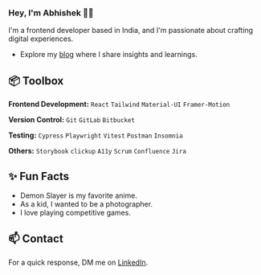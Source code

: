 ### Hey, I'm Abhishek 👋🏽  

I'm a frontend developer based in India, and I'm passionate about crafting digital experiences. 

- Explore my [blog](https://kabhishek.hashnode.dev/?source=top_nav_blog_home) where I share insights and learnings.
 
## 📦 Toolbox

**Frontend Development:** `React` `Tailwind` `Material-UI` `Framer-Motion`
 
**Version Control:** `Git` `GitLab` `Bitbucket`

**Testing:** `Cypress` `Playwright` `Vitest` `Postman` `Insomnia`

**Others:** `Storybook` `clickup` `A11y` `Scrum` `Confluence` `Jira`
 
## ✨ Fun Facts 

- Demon Slayer is my favorite anime.
- As a kid, I wanted to be a photographer.
- I love playing competitive games.

## 📫 Contact

 For a quick response, DM me on [LinkedIn](https://www.linkedin.com/in/kabhishek-converse/). 
